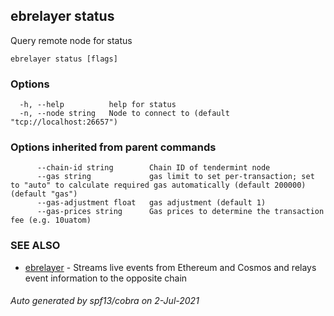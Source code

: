 ## ebrelayer status

Query remote node for status

```
ebrelayer status [flags]
```

### Options

```
  -h, --help          help for status
  -n, --node string   Node to connect to (default "tcp://localhost:26657")
```

### Options inherited from parent commands

```
      --chain-id string        Chain ID of tendermint node
      --gas string             gas limit to set per-transaction; set to "auto" to calculate required gas automatically (default 200000) (default "gas")
      --gas-adjustment float   gas adjustment (default 1)
      --gas-prices string      Gas prices to determine the transaction fee (e.g. 10uatom)
```

### SEE ALSO

* [ebrelayer](ebrelayer.md)	 - Streams live events from Ethereum and Cosmos and relays event information to the opposite chain

###### Auto generated by spf13/cobra on 2-Jul-2021
